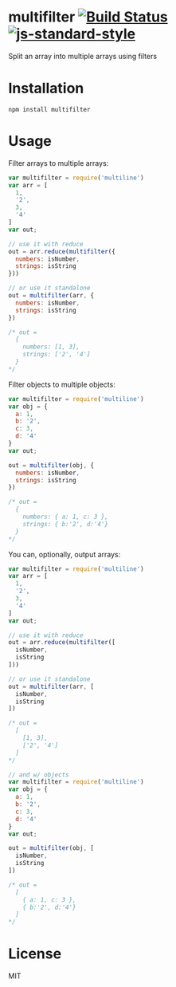 # multifilter [![Build Status](https://travis-ci.org/tjmehta/multifilter.svg)](https://travis-ci.org/tjmehta/multifilter) [![js-standard-style](https://img.shields.io/badge/code%20style-standard-brightgreen.svg?style=flat)](http://standardjs.com/)
Split an array into multiple arrays using filters

# Installation

`npm install multifilter`

# Usage

Filter arrays to multiple arrays:
```js
var multifilter = require('multiline')
var arr = [
  1,
  '2',
  3,
  '4'
]
var out;

// use it with reduce
out = arr.reduce(multifilter({
  numbers: isNumber,
  strings: isString
}))

// or use it standalone
out = multifilter(arr, {
  numbers: isNumber,
  strings: isString
})

/* out =
  {
    numbers: [1, 3],
    strings: ['2', '4']
  }
*/
```

Filter objects to multiple objects:
```js
var multifilter = require('multiline')
var obj = {
  a: 1,
  b: '2',
  c: 3,
  d: '4'
}
var out;

out = multifilter(obj, {
  numbers: isNumber,
  strings: isString
})

/* out =
  {
    numbers: { a: 1, c: 3 },
    strings: { b:'2', d:'4'}
  }
*/
```

You can, optionally, output arrays:
```js
var multifilter = require('multiline')
var arr = [
  1,
  '2',
  3,
  '4'
]
var out;

// use it with reduce
out = arr.reduce(multifilter([
  isNumber,
  isString
]))

// or use it standalone
out = multifilter(arr, [
  isNumber,
  isString
])

/* out =
  [
    [1, 3],
    ['2', '4']
  ]
*/

// and w/ objects
var multifilter = require('multiline')
var obj = {
  a: 1,
  b: '2',
  c: 3,
  d: '4'
}
var out;

out = multifilter(obj, [
  isNumber,
  isString
])

/* out =
  [
    { a: 1, c: 3 },
    { b:'2', d:'4'}
  ]
*/
```

# License
MIT